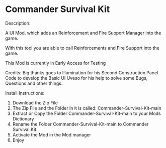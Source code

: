 # Commander Survival Kit 

Description:

A UI Mod, which adds an Reinforcement and Fire Support Manager into the game.

With this tool you are able to call Reinforcements and Fire Support into the game.





This Mod is currently in Early Access for Testing

Credits:
Big thanks goes to Illumination for his Second Construction Panel Code to develop the Basic UI
Uveso for his help to solve some Bugs, Questions and other things.


Install Instructions:
1) Download the Zip File 
2) The Zip File and the Folder in it is called: Commander-Survival-Kit-main
3) Extract or Copy the Folder Commander-Survival-Kit-main to your Mods Dictionary 
4) Rename the Folder Commander-Survival-Kit-main to Commander Survival Kit. 
5) Activate the Mod in the Mod manager 
6) Enjoy 
